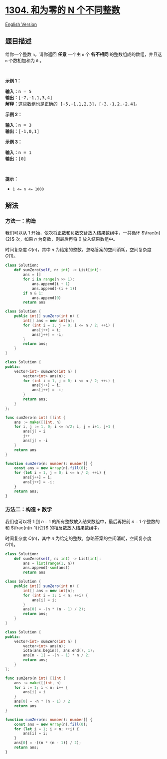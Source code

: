 # [1304. 和为零的 N 个不同整数](https://leetcode.cn/problems/find-n-unique-integers-sum-up-to-zero)

[English Version](/solution/1300-1399/1304.Find%20N%20Unique%20Integers%20Sum%20up%20to%20Zero/README_EN.md)

## 题目描述

<!-- 这里写题目描述 -->

<p>给你一个整数&nbsp;<code>n</code>，请你返回 <strong>任意&nbsp;</strong>一个由 <code>n</code>&nbsp;个 <strong>各不相同&nbsp;</strong>的整数组成的数组，并且这 <code>n</code> 个数相加和为 <code>0</code> 。</p>

<p>&nbsp;</p>

<p><strong>示例 1：</strong></p>

<pre><strong>输入：</strong>n = 5
<strong>输出：</strong>[-7,-1,1,3,4]
<strong>解释：</strong>这些数组也是正确的 [-5,-1,1,2,3]，[-3,-1,2,-2,4]。
</pre>

<p><strong>示例 2：</strong></p>

<pre><strong>输入：</strong>n = 3
<strong>输出：</strong>[-1,0,1]
</pre>

<p><strong>示例 3：</strong></p>

<pre><strong>输入：</strong>n = 1
<strong>输出：</strong>[0]
</pre>

<p>&nbsp;</p>

<p><strong>提示：</strong></p>

<ul>
	<li><code>1 &lt;= n &lt;= 1000</code></li>
</ul>

## 解法

### 方法一：构造

我们可以从 $1$ 开始，依次将正数和负数交替放入结果数组中，一共循环 $\frac{n}{2}$ 次，如果 $n$ 为奇数，则最后再将 $0$ 放入结果数组中。

时间复杂度 $O(n)$，其中 $n$ 为给定的整数。忽略答案的空间消耗，空间复杂度 $O(1)$。

<!-- tabs:start -->

```python
class Solution:
    def sumZero(self, n: int) -> List[int]:
        ans = []
        for i in range(n >> 1):
            ans.append(i + 1)
            ans.append(-(i + 1))
        if n & 1:
            ans.append(0)
        return ans
```

```java
class Solution {
    public int[] sumZero(int n) {
        int[] ans = new int[n];
        for (int i = 1, j = 0; i <= n / 2; ++i) {
            ans[j++] = i;
            ans[j++] = -i;
        }
        return ans;
    }
}
```

```cpp
class Solution {
public:
    vector<int> sumZero(int n) {
        vector<int> ans(n);
        for (int i = 1, j = 0; i <= n / 2; ++i) {
            ans[j++] = i;
            ans[j++] = -i;
        }
        return ans;
    }
};
```

```go
func sumZero(n int) []int {
	ans := make([]int, n)
	for i, j := 1, 0; i <= n/2; i, j = i+1, j+1 {
		ans[j] = i
		j++
		ans[j] = -i
	}
	return ans
}
```

```ts
function sumZero(n: number): number[] {
    const ans = new Array(n).fill(0);
    for (let i = 1, j = 0; i <= n / 2; ++i) {
        ans[j++] = i;
        ans[j++] = -i;
    }
    return ans;
}
```

<!-- tabs:end -->

### 方法二：构造 + 数学

我们也可以将 $1$ 到 $n-1$ 的所有整数放入结果数组中，最后再把前 $n-1$ 个整数的和 $\frac{n(n-1)}{2}$ 的相反数放入结果数组中。

时间复杂度 $O(n)$，其中 $n$ 为给定的整数。忽略答案的空间消耗，空间复杂度 $O(1)$。

<!-- tabs:start -->

```python
class Solution:
    def sumZero(self, n: int) -> List[int]:
        ans = list(range(1, n))
        ans.append(-sum(ans))
        return ans
```

```java
class Solution {
    public int[] sumZero(int n) {
        int[] ans = new int[n];
        for (int i = 1; i < n; ++i) {
            ans[i] = i;
        }
        ans[0] = -(n * (n - 1) / 2);
        return ans;
    }
}
```

```cpp
class Solution {
public:
    vector<int> sumZero(int n) {
        vector<int> ans(n);
        iota(ans.begin(), ans.end(), 1);
        ans[n - 1] = -(n - 1) * n / 2;
        return ans;
    }
};
```

```go
func sumZero(n int) []int {
	ans := make([]int, n)
	for i := 1; i < n; i++ {
		ans[i] = i
	}
	ans[0] = -n * (n - 1) / 2
	return ans
}
```

```ts
function sumZero(n: number): number[] {
    const ans = new Array(n).fill(0);
    for (let i = 1; i < n; ++i) {
        ans[i] = i;
    }
    ans[0] = -((n * (n - 1)) / 2);
    return ans;
}
```

<!-- tabs:end -->

<!-- end -->

